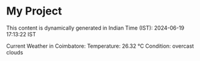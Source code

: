 # My Project

This content is dynamically generated in Indian Time (IST): 2024-06-19 17:13:22 IST


Current Weather in Coimbatore:
Temperature: 26.32 °C
Condition: overcast clouds
